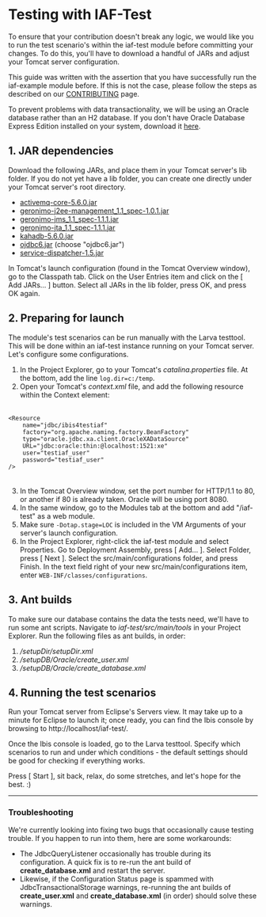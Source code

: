 # Testing with IAF-Test

To ensure that your contribution doesn't break any logic, we would like you to run the test scenario's within the iaf-test module before committing your changes. To do this, you'll have to download a handful of JARs and adjust your Tomcat server configuration.

This guide was written with the assertion that you have successfully run the iaf-example module before. If this is not the case, please follow the steps as described on our [CONTRIBUTING](https://github.com/ibissource/iaf/blob/master/CONTRIBUTING.md#developing-with-eclipse) page.

To prevent problems with data transactionality, we will be using an Oracle database rather than an H2 database. If you don't have Oracle Database Express Edition installed on your system, download it [here](https://www.oracle.com/technetwork/database/enterprise-edition/downloads/index.html).

## 1. JAR dependencies

Download the following JARs, and place them in your Tomcat server's lib folder. If you do not yet have a lib folder, you can create one directly under your Tomcat server's root directory.
* [activemq-core-5.6.0.jar](https://mvnrepository.com/artifact/org.apache.activemq/activemq-core/5.6.0)
* [geronimo-j2ee-management\_1.1_spec-1.0.1.jar](https://mvnrepository.com/artifact/org.apache.geronimo.specs/geronimo-j2ee-management_1.1_spec/1.0.1)
* [geronimo-jms\_1.1_spec-1.1.1.jar](https://mvnrepository.com/artifact/org.apache.geronimo.specs/geronimo-jms_1.1_spec/1.1.1)
* [geronimo-jta\_1.1_spec-1.1.1.jar](https://mvnrepository.com/artifact/org.apache.geronimo.specs/geronimo-jta_1.1_spec/1.1.1)
* [kahadb-5.6.0.jar](https://mvnrepository.com/artifact/org.apache.activemq/kahadb/5.6.0)
* [ojdbc6.jar](https://www.oracle.com/technetwork/apps-tech/jdbc-112010-090769.html) (choose "ojdbc6.jar")
* [service-dispatcher-1.5.jar](https://mvnrepository.com/artifact/org.ibissource/service-dispatcher)

In Tomcat's launch configuration (found in the Tomcat Overview window), go to the Classpath tab. Click on the User Entries item and click on the [ Add JARs... ] button. Select all JARs in the lib folder, press OK, and press OK again.

## 2. Preparing for launch

The module's test scenarios can be run manually with the Larva testtool. This will be done within an iaf-test instance running on your Tomcat server. Let's configure some configurations.

1. In the Project Explorer, go to your Tomcat's _catalina.properties_ file. At the bottom, add the line `log.dir=c:/temp`.
2. Open your Tomcat's _context.xml_ file, and add the following resource within the Context element:
######

    <Resource
        name="jdbc/ibis4testiaf"
        factory="org.apache.naming.factory.BeanFactory"
        type="oracle.jdbc.xa.client.OracleXADataSource"
        URL="jdbc:oracle:thin:@localhost:1521:xe"
        user="testiaf_user"
        password="testiaf_user"
    />
######
3. In the Tomcat Overview window, set the port number for HTTP/1.1 to 80, or another if 80 is already taken. Oracle will be using port 8080.
4. In the same window, go to the Modules tab at the bottom and add "/iaf-test" as a web module.
5. Make sure `-Dotap.stage=LOC` is included in the VM Arguments of your server's launch configuration.
6. In the Project Explorer, right-click the iaf-test module and select Properties. Go to Deployment Assembly, press [ Add... ]. Select Folder, press [ Next ]. Select the src/main/configurations folder, and press Finish. In the text field right of your new src/main/configurations item, enter `WEB-INF/classes/configurations`.

## 3. Ant builds

To make sure our database contains the data the tests need, we'll have to run some ant scripts. Navigate to _iaf-test/src/main/tools_ in your Project Explorer. Run the following files as ant builds, in order:
1. _/setupDir/setupDir.xml_
2. _/setupDB/Oracle/create_user.xml_
3. _/setupDB/Oracle/create_database.xml_

## 4. Running the test scenarios

Run your Tomcat server from Eclipse's Servers view. It may take up to a minute for Eclipse to launch it; once ready, you can find the Ibis console by browsing to http://localhost/iaf-test/.

Once the Ibis console is loaded, go to the Larva testtool. Specify which scenarios to run and under which conditions - the default settings should be good for checking if everything works.

Press [ Start ], sit back, relax, do some stretches, and let's hope for the best. :)

---

### Troubleshooting

We're currently looking into fixing two bugs that occasionally cause testing trouble. If you happen to run into them, here are some workarounds:
* The JdbcQueryListener occasionally has trouble during its configuration. A quick fix is to re-run the ant build of **create_database.xml** and restart the server.
* Likewise, if the Configuration Status page is spammed with JdbcTransactionalStorage warnings, re-running the ant builds of **create_user.xml**  and **create_database.xml**  (in order) should solve these warnings.